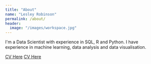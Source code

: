 ```yaml
---
title: "About"
name: "Lesley Robinson"
permalink: /about/
header:
  image: "/images/workspace.jpg"
---
```


I'm a Data Scientist with experience in SQL, R and Python. I have experience in
machine learning, data analysis and data visualisation.


[CV Here](/images/Lesley_Robinson_CV.pdf)
[CV Here](/downloads/Lesley_Robinson_CV.pdf)
